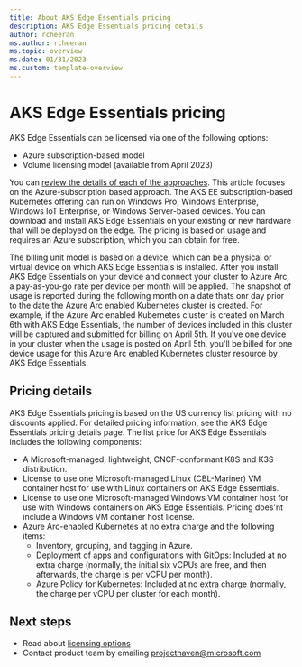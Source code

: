 ```yaml
---
title: About AKS Edge Essentials pricing
description: AKS Edge Essentials pricing details
author: rcheeran
ms.author: rcheeran
ms.topic: overview
ms.date: 01/31/2023
ms.custom: template-overview
---
```


# AKS Edge Essentials pricing

AKS Edge Essentials can be licensed via one of the following options:

- Azure subscription-based model
- Volume licensing model (available from April 2023)

You can [review the details of each of the approaches](aks-edge-licensing.md). This article focuses on the Azure-subscription based approach. The AKS EE subscription-based Kubernetes offering can run on Windows Pro, Windows Enterprise, Windows IoT Enterprise, or Windows Server-based devices. You can download and install AKS Edge Essentials on your existing or new hardware that will be deployed on the edge. The pricing is based on usage and requires an Azure subscription, which you can obtain for free.

The billing unit model is based on a device, which can be a physical or virtual device on which AKS Edge Essentials is installed. After you install AKS Edge Essentials on your device and connect your cluster to Azure Arc, a pay-as-you-go rate per device per month will be applied. The snapshot of usage is reported during the following month on a date thats onr day prior to the date the Azure Arc enabled Kubernetes cluster is created.  For example, if the Azure Arc enabled Kubernetes cluster is created on March 6th with AKS Edge Essentials, the number of devices included in this cluster will be captured and submitted for billing on April 5th. If you've one device in your cluster when the usage is posted on April 5th, you'll be billed for one device usage for this Azure Arc enabled Kubernetes cluster resource by AKS Edge Essentials.

## Pricing details

AKS Edge Essentials pricing is based on the US currency list pricing with no discounts applied.
For detailed pricing information, see the AKS Edge Essentials pricing details page. The list price for AKS Edge Essentials includes the following components:

- A Microsoft-managed, lightweight, CNCF-conformant K8S and K3S distribution.
- License to use one Microsoft-managed Linux (CBL-Mariner) VM container host for use with Linux containers on AKS Edge Essentials.
- License to use one Microsoft-managed Windows VM container host for use with Windows containers on AKS Edge Essentials. Pricing does'nt include a Windows VM container host license.
- Azure Arc-enabled Kubernetes at no extra charge and the following items:
  - Inventory, grouping, and tagging in Azure.
  - Deployment of apps and configurations with GitOps: Included at no extra charge (normally, the initial six vCPUs are free, and then afterwards, the charge is per vCPU per month).
  - Azure Policy for Kubernetes: Included at no extra charge (normally, the charge per vCPU per cluster for each month).

## Next steps

- Read about [licensing options](./aks-edge-licensing.md)
- Contact product team by emailing projecthaven@microsoft.com
